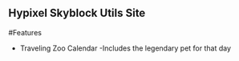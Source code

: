 ## Hypixel Skyblock Utils Site
#Features
- Traveling Zoo Calendar
    -Includes the legendary pet for that day
